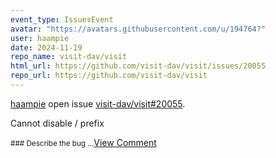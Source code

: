 ```yaml
---
event_type: IssuesEvent
avatar: "https://avatars.githubusercontent.com/u/194764?"
user: haampie
date: 2024-11-19
repo_name: visit-dav/visit
html_url: https://github.com/visit-dav/visit/issues/20055
repo_url: https://github.com/visit-dav/visit
---
```


<a href='https://github.com/haampie' target='_blank'>haampie</a> open issue <a href='https://github.com/visit-dav/visit/issues/20055' target='_blank'>visit-dav/visit#20055</a>.

<p>Cannot disable <version>/<platfrom-arch> prefix</p><small>### Describe the bug...</small><a href='https://github.com/visit-dav/visit/issues/20055' target='_blank'>View Comment</a>